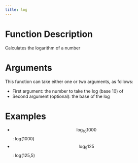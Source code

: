 ```yaml
---
title: log
---
```


<script src='https://cdnjs.cloudflare.com/ajax/libs/mathjax/2.7.5/latest.js?config=TeX-MML-AM_CHTML' async></script>

# Function Description
Calculates the logarithm of a number

# Arguments
This function can take either one or two arguments, as follows:
- First argument: the number to take the log (base 10) of
- Second argument (optional): the base of the log

# Examples
- $$\log_{10}{1000}$$: log(1000)
- $$\log_5{125}$$: log(125,5)
